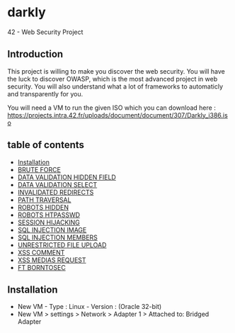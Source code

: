 # darkly
42 - Web Security Project

## Introduction

This project is willing to make you discover the web security. You will have the luck to discover OWASP, which is the most advanced project in web security. You will also understand what a lot of frameworks to automaticly and transparently for you.

You will need a VM to run the given ISO which you can download here : 
https://projects.intra.42.fr/uploads/document/document/307/Darkly_i386.iso

## table of contents
* [Installation](#installation)
* [BRUTE FORCE](https://github.com/tillderoquefeuil/darkly/blob/master/BRUTE_FORCE/Ressources/man.md)
* [DATA VALIDATION HIDDEN FIELD](https://github.com/tillderoquefeuil/darkly/blob/master/DATA_VALIDATION_HIDDEN_FIELD/Ressources/man.md)
* [DATA VALIDATION SELECT](https://github.com/tillderoquefeuil/darkly/blob/master/DATA_VALIDATION_SELECT/Ressources/man.md)
* [INVALIDATED REDIRECTS](https://github.com/tillderoquefeuil/darkly/blob/master/INVALIDATED_REDIRECTS/Ressources/man.md)
* [PATH TRAVERSAL](https://github.com/tillderoquefeuil/darkly/blob/master/PATH_TRAVERSAL/Ressources/man.md)
* [ROBOTS HIDDEN](https://github.com/tillderoquefeuil/darkly/blob/master/ROBOTS_HIDDEN/Ressources/man.md)
* [ROBOTS HTPASSWD](https://github.com/tillderoquefeuil/darkly/blob/master/ROBOTS_HTPASSWD/Ressources/man.md)
* [SESSION HIJACKING](https://github.com/tillderoquefeuil/darkly/blob/master/SESSION_HIJACKING/Ressources/man.md)
* [SQL INJECTION IMAGE](https://github.com/tillderoquefeuil/darkly/blob/master/SQL_INJECTION_IMAGE/Ressources/man.md)
* [SQL INJECTION MEMBERS](https://github.com/tillderoquefeuil/darkly/blob/master/SQL_INJECTION_MEMBERS/Ressources/man.md)
* [UNRESTRICTED FILE UPLOAD](https://github.com/tillderoquefeuil/darkly/blob/master/UNRESTRICTED_FILE_UPLOAD/Ressources/man.md)
* [XSS COMMENT](https://github.com/tillderoquefeuil/darkly/blob/master/XSS_COMMENT/Ressources/man.md)
* [XSS MEDIAS REQUEST](https://github.com/tillderoquefeuil/darkly/blob/master/XSS_MEDIAS_REQUEST/Ressources/man.md)
* [FT BORNTOSEC](https://github.com/tillderoquefeuil/darkly/blob/master/FT_BORNTOSEC/Ressources/man.md)

## Installation <a id="installation"></a>
- New VM - Type : Linux - Version : (Oracle 32-bit)
- New VM > settings > Network > Adapter 1 > Attached to: Bridged Adapter